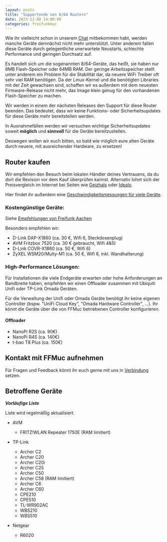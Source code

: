 ```yaml
---
layout: posts
title: "Supportende von 8/64 Routern"
date: 2023-12-08 14:00:00
categories: freifunkmuc
---
```


Wie ihr vielleicht schon in unserem [Chat](https://chat.ffmuc.net) mitbekommen habt, werden manche Geräte demnächst
nicht mehr unterstützt. Unter anderem fallen diese Geräte durch gelegentliche unerwartete Neustarts, schlechte
Performance und geringen Durchsatz auf.

Es handelt sich um die sogenannten 8/64-Geräte, das heißt, sie haben nur 8MB Flash-Speicher oder 64MB RAM. Der geringe
Arbeitsspeicher stellt unter anderem ein Problem für die Stabilität dar, da neuere WiFi Treiber oft sehr viel RAM
benötigen. Da der Linux-Kernel und die benötigten Libraries mit der Zeit gewachsen sind, schaffen wir es außerdem mit
dem neuesten Firmware-Release nicht mehr, das Image klein genug für den vorhandenen Flash-Speicher zu machen.

Wir werden in einem der nächsten Releases den Support für diese Router beenden. Das bedeutet, dass wir keine Funktions- oder
Sicherheitsupdates für diese Geräte mehr bereitstellen werden.

In Ausnahmefällen werden wir versuchen wichtige Sicherheitsupdates soweit **möglich** und **sinnvoll** für die Geräte
bereitzustellen.

Deswegen wollen wir euch bitten, so bald wie möglich eure alten Geräte durch neuere, mit
ausreichender Hardware, zu ersetzen!

## Router kaufen

Wir empfehlen den Besuch beim lokalen Händler deines Vertrauens, da du dort die Revision vor dem Kauf überprüfen
kannst. Alternativ lohnt sich der Preisvergleich im Internet bei Seiten wie [Geizhals](https://geizhals.de/) oder
[Idealo](https://www.idealo.de/).

Hier findet ihr außerdem eine [Geschwindigkeitsmessungen für viele Geräte](https://ffmuc.net/wiki/doku.php?id=knb:gluon.speed-with-wg).

### Kostengünstige Geräte:

Siehe [Empfehlungen von Freifunk Aachen](https://wiki.freifunk.net/Freifunk_Aachen/Hardware)

Besonders empfehlen wir:

- D-Link DAP-X1860 (ca. 30&nbsp;€, Wifi 6, Steckdosenplug)
- AVM Fritzbox 7520 (ca. 30&nbsp;€ gebraucht, Wifi 4&5)
- D-Link COVR-X1860 (ca. 50&nbsp;€, Wifi 6)
- ZyXEL WSM20/Multy-M1 (ca. 50&nbsp;€, Wifi 6, inkl. Wandhalterung)

### High-Performance Lösungen:

Für Installationen die viele Endgeräte erwarten oder hohe Anforderungen an Bandbreite haben, empfehlen wir einen
Offloader zusammen mit Ubiquiti Unifi oder TP-Link Omada Geräten.

Für die Verwaltung der Unifi oder Omada Geräte benötigt ihr keine eigenen Controller (bspw. "UniFi Cloud Key",
"Omada Hardware Controller", ...). Ihr könnt die Geräte über die von FFMuc betriebenen Controller konfigurieren.

#### Offloader

- NanoPi R2S (ca. 90€)
- NanoPi R4S (ca. 140€)
- t-bao T8 Plus (ca. 150€)

## Kontakt mit FFMuc aufnehmen

Für Fragen und Feedback könnt ihr euch gerne mit uns in [Verbindung](https://ffmuc.net/kontakt) setzen.

## Betroffene Geräte

**_Vorläufige Liste_**

Liste wird regelmäßig aktualisiert.

- AVM
  - FRITZ!WLAN Repeater 1750E (RAM limitiert)

- TP-Link
  - Archer C2
  - Archer C20
  - Archer C20i
  - Archer C25
  - Archer C50
  - Archer C58 (RAM limitiert)
  - Archer C6
  - Archer C60
  - CPE210
  - CPE510
  - TL-WR902AC
  - WBS210
  - WBS510

- Netgear
  - R6020
